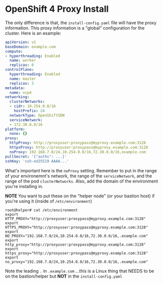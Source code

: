 # OpenShift 4 Proxy Install

The only difference is that, the `install-config.yaml` file will have the proxy information. This proxy information is a "global" configuration for the cluster. Here is an example:

```yaml
apiVersion: v1
baseDomain: example.com
compute:
- hyperthreading: Enabled
  name: worker
  replicas: 0
controlPlane:
  hyperthreading: Enabled
  name: master
  replicas: 3
metadata:
  name: ocp4
networking:
  clusterNetworks:
  - cidr: 10.254.0.0/16
    hostPrefix: 24
  networkType: OpenShiftSDN
  serviceNetwork:
  - 172.30.0.0/16
platform:
  none: {}
proxy:
  httpProxy: http://proxyuser:proxypass@myproxy.example.com:3128
  httpsProxy: http://proxyuser:proxypass@myproxy.example.com:3128
  noProxy: 192.168.7.0/24,10.254.0.0/16,72.30.0.0/16,example.com
pullSecret: '{"auths": ...}'
sshKey: 'ssh-ed25519 AAAA...'
```

What's important here is the `noProxy` setting. Remember to put in the range of your environemnt's network, the range of the `serviceNetwork`, and the range of the pod `clusterNetworks`. Also, add the domain of the environment you're installing in.

**NOTE** You want to put these on the "helper node" (or your bastion host) if you're using it (inside of `/etc/environment`)

```shell
root@helper# cat /etc/environment
export HTTP_PROXY="http://proxyuser:proxypass@myproxy.example.com:3128"
export HTTPS_PROXY="http://proxyuser:proxypass@myproxy.example.com:3128"
export NO_PROXY="192.168.7.0/24,10.254.0.0/16,72.30.0.0/16,.example.com"
export http_proxy="http://proxyuser:proxypass@myproxy.example.com:3128"
export https_proxy="http://proxyuser:proxypass@myproxy.example.com:3128"
export no_proxy="192.168.7.0/24,10.254.0.0/16,72.30.0.0/16,.example.com"
```
Note the leading `.` in `.example.com` ...this is a Linux thing that NEEDS to be on the bastion/helper but **NOT** in the `install-config.yaml`

